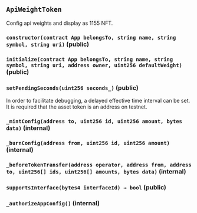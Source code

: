 ## `ApiWeightToken`

Config api weights and display as 1155 NFT.




### `constructor(contract App belongsTo, string name, string symbol, string uri)` (public)





### `initialize(contract App belongsTo, string name, string symbol, string uri, address owner, uint256 defaultWeight)` (public)





### `setPendingSeconds(uint256 seconds_)` (public)

In order to facilitate debugging, a delayed effective time interval can be set.
It is required that the asset token is an address on testnet.



### `_mintConfig(address to, uint256 id, uint256 amount, bytes data)` (internal)





### `_burnConfig(address from, uint256 id, uint256 amount)` (internal)





### `_beforeTokenTransfer(address operator, address from, address to, uint256[] ids, uint256[] amounts, bytes data)` (internal)





### `supportsInterface(bytes4 interfaceId) → bool` (public)





### `_authorizeAppConfig()` (internal)








